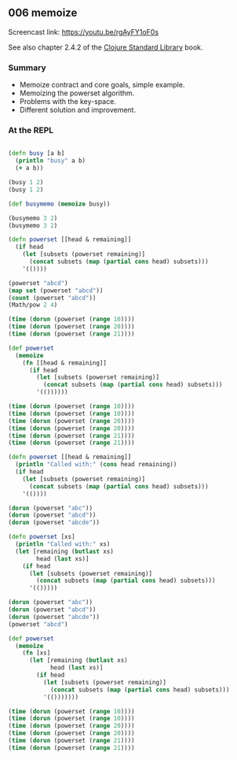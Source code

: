 ## 006 memoize

Screencast link: https://youtu.be/rgAyFY1oF0s

See also chapter 2.4.2 of the [Clojure Standard Library](https://www.manning.com/books/clojure-standard-library) book.

### Summary

* Memoize contract and core goals, simple example.
* Memoizing the powerset algorithm.
* Problems with the key-space.
* Different solution and improvement.

### At the REPL

```clojure

(defn busy [a b]
  (println "busy" a b)
  (+ a b))

(busy 1 2)
(busy 1 2)

(def busymemo (memoize busy))

(busymemo 3 2)
(busymemo 3 2)

(defn powerset [[head & remaining]]
  (if head
    (let [subsets (powerset remaining)]
      (concat subsets (map (partial cons head) subsets)))
    '(())))

(powerset "abcd")
(map set (powerset "abcd"))
(count (powerset "abcd"))
(Math/pow 2 4)

(time (dorun (powerset (range 10))))
(time (dorun (powerset (range 20))))
(time (dorun (powerset (range 21))))

(def powerset
  (memoize
    (fn [[head & remaining]]
      (if head
        (let [subsets (powerset remaining)]
          (concat subsets (map (partial cons head) subsets)))
        '(())))))

(time (dorun (powerset (range 10))))
(time (dorun (powerset (range 10))))
(time (dorun (powerset (range 20))))
(time (dorun (powerset (range 20))))
(time (dorun (powerset (range 21))))
(time (dorun (powerset (range 21))))

(defn powerset [[head & remaining]]
  (println "Called with:" (cons head remaining))
  (if head
    (let [subsets (powerset remaining)]
      (concat subsets (map (partial cons head) subsets)))
    '(())))

(dorun (powerset "abc"))
(dorun (powerset "abcd"))
(dorun (powerset "abcde"))

(defn powerset [xs]
  (println "Called with:" xs)
  (let [remaining (butlast xs)
        head (last xs)]
    (if head
      (let [subsets (powerset remaining)]
        (concat subsets (map (partial cons head) subsets)))
      '(()))))

(dorun (powerset "abc"))
(dorun (powerset "abcd"))
(dorun (powerset "abcde"))
(powerset "abcd")

(def powerset
  (memoize
    (fn [xs]
      (let [remaining (butlast xs)
            head (last xs)]
        (if head
          (let [subsets (powerset remaining)]
            (concat subsets (map (partial cons head) subsets)))
          '(()))))))

(time (dorun (powerset (range 10))))
(time (dorun (powerset (range 10))))
(time (dorun (powerset (range 20))))
(time (dorun (powerset (range 20))))
(time (dorun (powerset (range 21))))
(time (dorun (powerset (range 21))))

```
